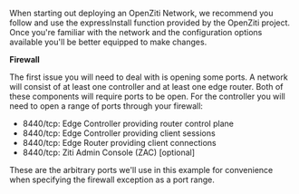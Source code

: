 When starting out deploying an OpenZiti Network, we recommend you follow and use the expressInstall function provided by the OpenZiti project. Once you're familiar with the network and the configuration options available you'll be better equipped to make changes.

**Firewall**

The first issue you will need to deal with is opening some ports. A network will consist of at least one controller and at least one edge router. Both of these components will require ports to be open. For the controller you will need to open a range of ports through your firewall:

* 8440/tcp: Edge Controller providing router control plane
* 8440/tcp: Edge Controller providing client sessions
* 8440/tcp: Edge Router providing client connections
* 8440/tcp: Ziti Admin Console (ZAC) [optional]

These are the arbitrary ports we'll use in this example for convenience when specifying the firewall exception as a port range.
